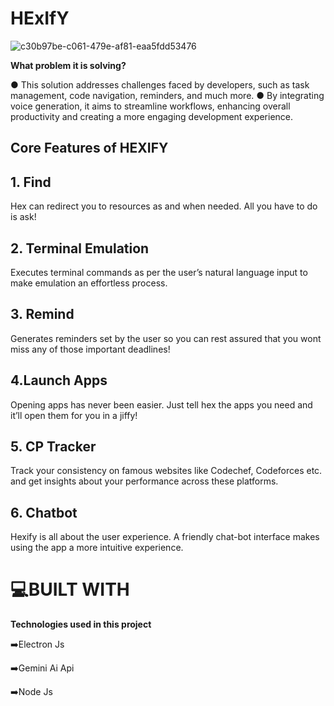   # **HExIfY**
  ![c30b97be-c061-479e-af81-eaa5fdd53476](https://github.com/AnikethDeb2004/HexiFy/assets/137791848/53183a28-8661-4777-b5cb-df4918e7a588)


  **What problem it is solving?**


● This solution addresses challenges faced by
developers, such as task management, code
navigation, reminders, and much more.
● By integrating voice generation, it aims to
streamline workflows, enhancing overall
productivity and creating a more engaging
development experience.





## Core Features of HEXIFY

 ## **1. Find**

 Hex can redirect you to resources as and when
needed. All you have to do is ask!

 ## **2.  Terminal Emulation**

Executes terminal commands as per the user’s
natural language input to make emulation an
effortless process.



 ## **3. Remind**


Generates reminders set by the user so you can
rest assured that you wont miss any of those
important deadlines!


 ## **4.Launch Apps**


Opening apps has never been easier. Just tell hex
the apps you need and it’ll open them for you in
a jiffy!


 ## **5. CP Tracker**


Track your consistency on famous websites like
Codechef, Codeforces etc. and get insights about
your performance across these platforms.


 ## **6. Chatbot**


Hexify is all about the user experience. A
friendly chat-bot interface makes using the app a
more intuitive experience.



   # 💻BUILT WITH


   **Technologies used in this project**


   ➡️Electron Js


   
   ➡️Gemini Ai Api


   
   ➡️Node Js
   

